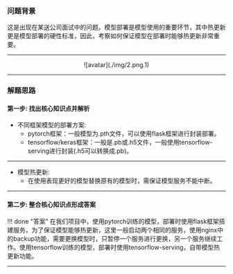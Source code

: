 


### 问题背景


这是出现在某送公司面试中的问题。模型部署是模型使用的重要环节，其中热更新更是模型部署的硬性标准，因此，考察如何保证模型在部署时能够热更新非常重要。

---

<center>![avatar](./img/2.png.1)</center>

---

### 解题思路


#### 第一步: 找出核心知识点并解析

* 不同框架模型的部署方案:
	* pytorch框架：一般模型为.pth文件，可以使用flask框架进行封装部署。
	* tensorflow/keras框架：一般是.pb或.h5文件，一般使用tensorflow-serving进行封装(.h5可以转换成.pb)。

---

* 模型热更新:
	* 在使用表现更好的模型替换原有的模型时，需保证模型服务不能中断。


---


#### 第二步: 整合核心知识点形成答案


!!! done "答案"
    在我们项目中，使用pytorch训练的模型，部署时使用flask框架搭建服务，为了保证模型能够热更新，这里一般启动两个相同的服务，使用nginx中的backup功能，需要更换模型时，只暂停一个服务进行更换，另一个服务继续工作。使用tensorflow训练的模型，部署时使用tensorflow-serving，自带模型热更新功能。    

---



